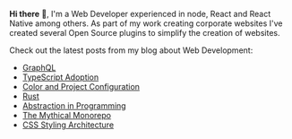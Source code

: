 **Hi there** 👋, I'm a Web Developer experienced in node, React and React Native among others. As part of my work creating corporate websites I've created several Open Source plugins to simplify the creation of websites.

Check out the latest posts from my blog about Web Development:

<!-- BLOG-POST-LIST:START -->
- [GraphQL](https://onwebfocus.com/graphql)
- [TypeScript Adoption](https://onwebfocus.com/typescript)
- [Color and Project Configuration](https://onwebfocus.com/color)
- [Rust](https://onwebfocus.com/rust)
- [Abstraction in Programming](https://onwebfocus.com/abstraction)
- [The Mythical Monorepo](https://onwebfocus.com/mono-repo)
- [CSS Styling Architecture](https://onwebfocus.com/styling)
<!-- BLOG-POST-LIST:END -->

